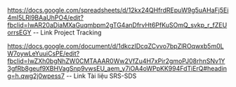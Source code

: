 https://docs.google.com/spreadsheets/d/12kx24QHfrdREpuW9g5uAHaFj5Ei4mI5LRl9BAaUhPO4/edit?fbclid=IwAR20aDiaMXaGuqmbpm2gTG4anDfrvHt6PfKuSOmQ_svkp_r_fZEUorrsEGY
-- Link Project Tracking

https://docs.google.com/document/d/1dkczIDcqZCvvo7bpZlROqwxb5m0LW7oywLeYuuiCsPE/edit?fbclid=IwZXh0bgNhZW0CMTAAAR0Ww2VfZu4H7xPir2gmoPJ08rhnSNv1Y3gfRb8geuf9XBHVagSnp9vwsEU_aem_y7iOA4oWPpKK994FdTiErQ#heading=h.qwg2j0wpess7
-- Link Tài liệu SRS-SDS 

